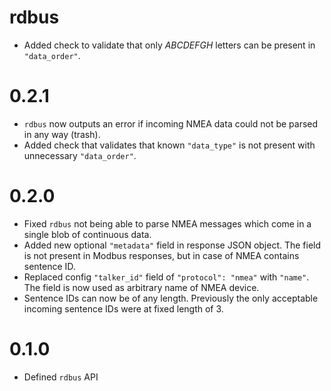 # rdbus

- Added check to validate that only _ABCDEFGH_ letters can be present in `"data_order"`.

# 0.2.1
- `rdbus` now outputs an error if incoming NMEA data could not be parsed in any way (trash).
- Added check that validates that known `"data_type"` is not present with unnecessary `"data_order"`.

# 0.2.0
- Fixed `rdbus` not being able to parse NMEA messages which come in a single blob of continuous data.
- Added new optional `"metadata"` field in response JSON object. The field is not present in Modbus responses, but in case of NMEA contains sentence ID.
- Replaced config `"talker_id"` field of `"protocol": "nmea"` with `"name"`. The field is now used as arbitrary name of NMEA device.
- Sentence IDs can now be of any length. Previously the only acceptable incoming sentence IDs were at fixed length of 3.

# 0.1.0
- Defined `rdbus` API

